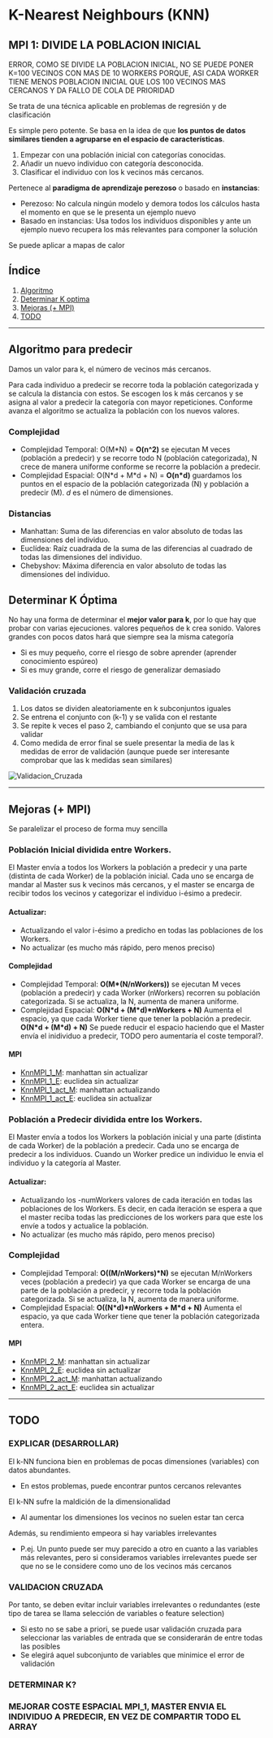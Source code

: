 # K-Nearest Neighbours (KNN)


## MPI 1: DIVIDE LA POBLACION INICIAL

ERROR, COMO SE DIVIDE LA POBLACION INICIAL, NO SE PUEDE PONER K=100 VECINOS CON MAS DE 10 WORKERS PORQUE, ASI CADA WORKER TIENE MENOS POBLACION INICIAL QUE LOS 100 VECINOS MAS CERCANOS Y DA FALLO DE COLA DE PRIORIDAD




Se trata de una técnica aplicable en problemas de regresión y de clasificación

Es simple pero potente. Se basa en la idea de que **los puntos de datos similares tienden a agruparse en el espacio de características**.
1. Empezar con una población inicial con categorías conocidas.
2. Añadir un nuevo individuo con categoría desconocida.
3. Clasificar el individuo con los k vecinos más cercanos.

Pertenece al **paradigma de aprendizaje perezoso** o basado en **instancias**:
- Perezoso: No calcula ningún modelo y demora todos los cálculos hasta el momento en que se le presenta un ejemplo nuevo
- Basado en instancias: Usa todos los individuos disponibles y ante un ejemplo nuevo recupera los más relevantes para componer la solución

Se puede aplicar a mapas de calor

## Índice

1. [Algoritmo](#algoritmo-para-predecir)
2. [Determinar K optima](determinar-k-optima)
3. [Mejoras (+ MPI)](Mejoras-(+-MPI))
4. [TODO](todo)

--- 

## Algoritmo para predecir
Damos un valor para k, el número de vecinos más cercanos.

Para cada individuo a predecir se recorre toda la población categorizada y se calcula la distancia con estos. Se escogen los k más cercanos y se asigna al valor a predecir la categoría con mayor repeticiones. Conforme avanza el algoritmo se actualiza la población con los nuevos valores.

### Complejidad
- Complejidad Temporal: O(M*N) = **O(n^2)** se ejecutan M veces (población a predecir) y se recorre todo N (población categorizada), N crece de manera uniforme conforme se recorre la población a predecir.
- Complejidad Espacial: O(N\*d + M\*d + N) = **O(n\*d)** guardamos los puntos en el espacio de la población categorizada (N) y población a predecir (M). _d_ es el número de dimensiones.

### Distancias 
- Manhattan: Suma de las diferencias en valor absoluto de todas las dimensiones del individuo.
- Euclídea: Raíz cuadrada de la suma de las diferencias al cuadrado de todas las dimensiones del individuo.
- Chebyshov: Máxima diferencia en valor absoluto de todas las dimensiones del individuo.
  

## Determinar K Óptima

No hay una forma de determinar el **mejor valor para k**, por lo que hay que probar con varias ejecuciones. valores pequeños de k crea sonido. Valores grandes con pocos datos hará que siempre sea la misma categoría
- Si es muy pequeño, corre el riesgo de sobre aprender (aprender conocimiento espúreo)
- Si es muy grande, corre el riesgo de generalizar demasiado

### Validación cruzada
1. Los datos se dividen aleatoriamente en k subconjuntos iguales 
2. Se entrena el conjunto con (k-1) y se valida con el restante 
3. Se repite k veces el paso 2, cambiando el conjunto que se usa para validar 
4. Como medida de error final se suele presentar la media de las k medidas de error de validación (aunque puede ser interesante comprobar que las k medidas sean similares)

![Validacion_Cruzada](https://github.com/Danipiza/TFG/assets/98972125/65c653df-86ef-49d6-a0a5-6f843f57ac47)

---

## Mejoras (+ MPI)

Se paralelizar el proceso de forma muy sencilla
### Población Inicial dividida entre Workers.
El Master envía a todos los Workers la población a predecir y una parte (distinta de cada Worker) de la población inicial. Cada uno se encarga de mandar al Master sus k vecinos más cercanos, y el master se encarga de recibir todos los vecinos y categorizar el individuo i-ésimo a predecir. 

#### Actualizar:
- Actualizando el valor i-ésimo a predicho en todas las poblaciones de los Workers.
- No actualizar (es mucho más rápido, pero menos preciso)

#### Complejidad
- Complejidad Temporal: **O(M\*(N/nWorkers))** se ejecutan M veces (población a predecir) y cada Worker (nWorkers) recorren su población categorizada. Si se actualiza, la N, aumenta de manera uniforme.
- Complejidad Espacial: **O(N\*d + (M\*d)\*nWorkers + N)** Aumenta el espacio, ya que cada Worker tiene que tener la población a predecir. **O(N\*d + (M\*d) + N)** Se puede reducir el espacio haciendo que el Master envía el inidividuo a predecir, TODO pero aumentaría el coste temporal?.

#### MPI
- [KnnMPI_1_M](https://github.com/Danipiza/TFG/blob/main/5.%20Aprendizaje_Supervisado/KNN/KnnMPI_1_M.py): manhattan sin actualizar
- [KnnMPI_1_E](https://github.com/Danipiza/TFG/blob/main/5.%20Aprendizaje_Supervisado/KNN/KnnMPI_1_E.py): euclidea sin actualizar
- [KnnMPI_1_act_M](https://github.com/Danipiza/TFG/blob/main/5.%20Aprendizaje_Supervisado/KNN/KnnMPI_1_act_M.py): manhattan actualizando
- [KnnMPI_1_act_E](https://github.com/Danipiza/TFG/blob/main/5.%20Aprendizaje_Supervisado/KNN/KnnMPI_1_act_E.py): euclidea sin actualizar

### Población a Predecir dividida entre los Workers.
El Master envía a todos los Workers la población inicial y una parte (distinta de cada Worker) de la población a predecir. Cada uno se encarga de predecir a los individuos. Cuando un Worker predice un individuo le envia el individuo y la categoría al Master.

#### Actualizar:
- Actualizando los -numWorkers valores de cada iteración en todas las poblaciones de los Workers. Es decir, en cada iteración se espera a que el master reciba todas las predicciones de los workers para que este los envíe a todos y actualice la población.
- No actualizar (es mucho más rápido, pero menos preciso)

### Complejidad
- Complejidad Temporal: **O((M/nWorkers)\*N)** se ejecutan M/nWorkers veces (población a predecir) ya que cada Worker se encarga de una parte de la población a predecir, y recorre toda la población categorizada. Si se actualiza, la N, aumenta de manera uniforme.
- Complejidad Espacial: **O((N\*d)\*nWorkers + M\*d + N)** Aumenta el espacio, ya que cada Worker tiene que tener la población categorizada entera. 
  
#### MPI
- [KnnMPI_2_M](https://github.com/Danipiza/TFG/blob/main/5.%20Aprendizaje_Supervisado/KNN/KnnMPI_2_M.py): manhattan sin actualizar
- [KnnMPI_2_E](https://github.com/Danipiza/TFG/blob/main/5.%20Aprendizaje_Supervisado/KNN/KnnMPI_2_E.py): euclidea sin actualizar
- [KnnMPI_2_act_M](https://github.com/Danipiza/TFG/blob/main/5.%20Aprendizaje_Supervisado/KNN/KnnMPI_2_act_M.py): manhattan actualizando
- [KnnMPI_2_act_E](https://github.com/Danipiza/TFG/blob/main/5.%20Aprendizaje_Supervisado/KNN/KnnMPI_2_act_E.py): euclidea sin actualizar

---


## TODO

### EXPLICAR (DESARROLLAR)
El k-NN funciona bien en problemas de pocas dimensiones (variables) con datos abundantes.
- En estos problemas, puede encontrar puntos cercanos relevantes

El k-NN sufre la maldición de la dimensionalidad
- Al aumentar los dimensiones los vecinos no suelen estar tan cerca

Además, su rendimiento empeora si hay variables irrelevantes
- P.ej. Un punto puede ser muy parecido a otro en cuanto a las variables más relevantes, pero si consideramos variables irrelevantes puede ser que no se le considere como uno de los vecinos más cercanos

### VALIDACION CRUZADA
Por tanto, se deben evitar incluir variables irrelevantes o redundantes (este tipo de tarea se llama selección de variables o feature selection)
- Si esto no se sabe a priori, se puede usar validación cruzada para seleccionar las variables de entrada que se considerarán de entre todas las posibles
- Se elegirá aquel subconjunto de variables que minimice el error de validación

### DETERMINAR K?

### MEJORAR COSTE ESPACIAL MPI_1, MASTER ENVIA EL INDIVIDUO A PREDECIR, EN VEZ DE COMPARTIR TODO EL ARRAY


